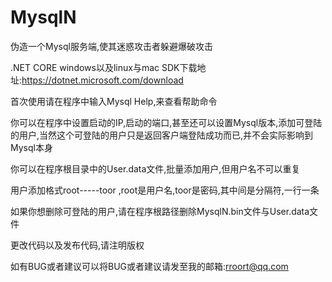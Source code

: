 # MysqlN
伪造一个Mysql服务端,使其迷惑攻击者躲避爆破攻击

.NET CORE windows以及linux与mac  SDK下载地址:https://dotnet.microsoft.com/download

首次使用请在程序中输入Mysql Help,来查看帮助命令

你可以在程序中设置启动的IP,启动的端口,甚至还可以设置Mysql版本,添加可登陆的用户,当然这个可登陆的用户只是返回客户端登陆成功而已,并不会实际影响到Mysql本身

你可以在程序根目录中的User.data文件,批量添加用户,但用户名不可以重复

用户添加格式root-----toor   ,root是用户名,toor是密码,其中间是分隔符,一行一条

如果你想删除可登陆的用户,请在程序根路径删除MysqlN.bin文件与User.data文件


更改代码以及发布代码,请注明版权

如有BUG或者建议可以将BUG或者建议请发至我的邮箱:rroort@qq.com
